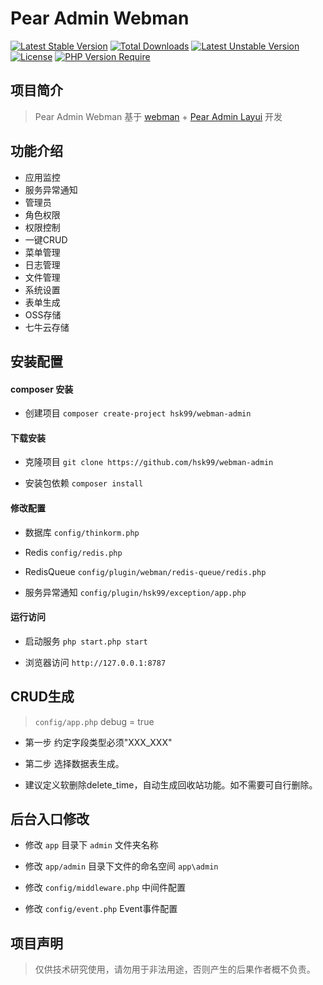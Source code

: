 
# Pear Admin Webman

[![Latest Stable Version](http://poser.pugx.org/hsk99/webman-admin/v)](https://packagist.org/packages/hsk99/webman-admin) [![Total Downloads](http://poser.pugx.org/hsk99/webman-admin/downloads)](https://packagist.org/packages/hsk99/webman-admin) [![Latest Unstable Version](http://poser.pugx.org/hsk99/webman-admin/v/unstable)](https://packagist.org/packages/hsk99/webman-admin) [![License](http://poser.pugx.org/hsk99/webman-admin/license)](https://packagist.org/packages/hsk99/webman-admin) [![PHP Version Require](http://poser.pugx.org/hsk99/webman-admin/require/php)](https://packagist.org/packages/hsk99/webman-admin)

## 项目简介
> Pear Admin Webman 基于 [webman](https://www.workerman.net/webman "webman") + [Pear Admin Layui](http://www.pearadmin.com "Pear Admin Layui") 开发


## 功能介绍

- 应用监控
- 服务异常通知
- 管理员
- 角色权限
- 权限控制
- 一键CRUD
- 菜单管理
- 日志管理
- 文件管理
- 系统设置
- 表单生成
- OSS存储
- 七牛云存储


## 安装配置

#### composer 安装

- 创建项目 ` composer create-project hsk99/webman-admin `

#### 下载安装

- 克隆项目 ` git clone https://github.com/hsk99/webman-admin `

- 安装包依赖 ` composer install `

#### 修改配置

- 数据库 ` config/thinkorm.php `

- Redis ` config/redis.php `

- RedisQueue ` config/plugin/webman/redis-queue/redis.php `

- 服务异常通知 ` config/plugin/hsk99/exception/app.php `

#### 运行访问

- 启动服务 ` php start.php start `

- 浏览器访问 ` http://127.0.0.1:8787 `


## CRUD生成

> ` config/app.php ` debug = true

- 第一步 约定字段类型必须"XXX_XXX"

- 第二步 选择数据表生成。

- 建议定义软删除delete_time，自动生成回收站功能。如不需要可自行删除。


## 后台入口修改

- 修改 ` app ` 目录下 ` admin ` 文件夹名称

- 修改 ` app/admin ` 目录下文件的命名空间 ` app\admin `

- 修改 ` config/middleware.php ` 中间件配置

- 修改 ` config/event.php ` Event事件配置


## 项目声明

> 仅供技术研究使用，请勿用于非法用途，否则产生的后果作者概不负责。